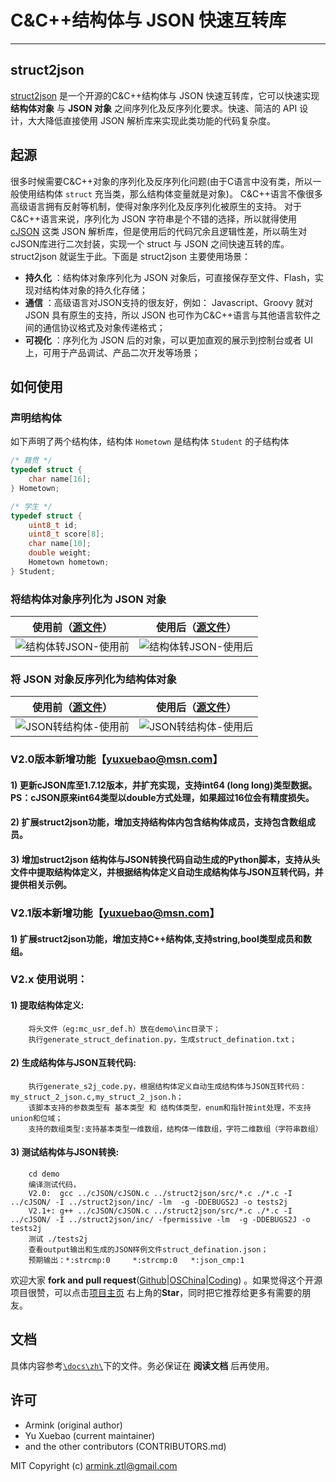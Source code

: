 # C&C++结构体与 JSON 快速互转库

---

## struct2json

[struct2json](https://github.com/armink/struct2json) 是一个开源的C&C++结构体与 JSON 快速互转库，它可以快速实现 **结构体对象** 与 **JSON 对象** 之间序列化及反序列化要求。快速、简洁的 API 设计，大大降低直接使用 JSON 解析库来实现此类功能的代码复杂度。

## 起源

很多时候需要C&C++对象的序列化及反序列化问题(由于C语言中没有类，所以一般使用结构体 `struct` 充当类，那么结构体变量就是对象)。
C&C++语言不像很多高级语言拥有反射等机制，使得对象序列化及反序列化被原生的支持。
对于C&C++语言来说，序列化为 JSON 字符串是个不错的选择，所以就得使用 [cJSON](https://github.com/kbranigan/cJSON) 这类 JSON 解析库，但是使用后的代码冗余且逻辑性差，所以萌生对cJSON库进行二次封装，实现一个 struct 与 JSON 之间快速互转的库。 struct2json 就诞生于此。下面是 struct2json 主要使用场景：

- **持久化** ：结构体对象序列化为 JSON 对象后，可直接保存至文件、Flash，实现对结构体对象的持久化存储；
- **通信** ：高级语言对JSON支持的很友好，例如： Javascript、Groovy 就对 JSON 具有原生的支持，所以 JSON 也可作为C&C++语言与其他语言软件之间的通信协议格式及对象传递格式；
- **可视化** ：序列化为 JSON 后的对象，可以更加直观的展示到控制台或者 UI 上，可用于产品调试、产品二次开发等场景；

## 如何使用

### 声明结构体

如下声明了两个结构体，结构体 `Hometown` 是结构体 `Student` 的子结构体

```C
/* 籍贯 */
typedef struct {
    char name[16];
} Hometown;

/* 学生 */
typedef struct {
    uint8_t id;
    uint8_t score[8];
    char name[10];
    double weight;
    Hometown hometown;
} Student;
```

### 将结构体对象序列化为 JSON 对象

|使用前（[源文件](https://github.com/armink/struct2json/blob/master/docs/zh/assets/not_use_struct2json.c)）|使用后（[源文件](https://github.com/armink/struct2json/blob/master/docs/zh/assets/used_struct2json.c)）|
|:-----:|:-----:|
|![结构体转JSON-使用前](https://git.oschina.net/Armink/struct2json/raw/master/docs/zh/images/not_use_struct2json.png)| ![结构体转JSON-使用后](https://git.oschina.net/Armink/struct2json/raw/master/docs/zh/images/used_struct2json.png)|

### 将 JSON 对象反序列化为结构体对象

|使用前（[源文件](https://github.com/armink/struct2json/blob/master/docs/zh/assets/not_use_struct2json_for_json.c)）|使用后（[源文件](https://github.com/armink/struct2json/blob/master/docs/zh/assets/used_struct2json_for_json.c)）|
|:-----:|:-----:|
|![JSON转结构体-使用前](https://git.oschina.net/Armink/struct2json/raw/master/docs/zh/images/not_use_struct2json_for_json.png)| ![JSON转结构体-使用后](https://git.oschina.net/Armink/struct2json/raw/master/docs/zh/images/used_struct2json_for_json.png)|

### V2.0版本新增功能【yuxuebao@msn.com】
#### 1) 更新cJSON库至1.7.12版本，并扩充实现，支持int64 (long long)类型数据。PS：cJSON原来int64类型以double方式处理，如果超过16位会有精度损失。
#### 2) 扩展struct2json功能，增加支持结构体内包含结构体成员，支持包含数组成员。
#### 3) 增加struct2json 结构体与JSON转换代码自动生成的Python脚本，支持从头文件中提取结构体定义，并根据结构体定义自动生成结构体与JSON互转代码，并提供相关示例。

### V2.1版本新增功能【yuxuebao@msn.com】
#### 1) 扩展struct2json功能，增加支持C++结构体,支持string,bool类型成员和数组。


### V2.x 使用说明：
#### 1) 提取结构体定义:
		将头文件（eg:mc_usr_def.h）放在demo\inc目录下；
		执行generate_struct_defination.py，生成struct_defination.txt；
#### 2) 生成结构体与JSON互转代码:
		执行generate_s2j_code.py，根据结构体定义自动生成结构体与JSON互转代码：my_struct_2_json.c,my_struct_2_json.h；
		该脚本支持的参数类型有 基本类型 和 结构体类型，enum和指针按int处理，不支持union和位域；
		支持的数组类型:支持基本类型一维数组，结构体一维数组，字符二维数组（字符串数组）
#### 3) 测试结构体与JSON转换:
		cd demo
		编译测试代码，
        V2.0:  gcc ../cJSON/cJSON.c ../struct2json/src/*.c ./*.c -I ../cJSON/ -I ../struct2json/inc/ -lm  -g -DDEBUGS2J -o tests2j
        V2.1+: g++ ../cJSON/cJSON.c ../struct2json/src/*.c ./*.c -I ../cJSON/ -I ../struct2json/inc/ -fpermissive -lm  -g -DDEBUGS2J -o tests2j
		测试 ./tests2j 
		查看output输出和生成的JSON样例文件struct_defination.json；
		预期输出：*:strcmp:0     *:strcmp:0   *:json_cmp:1

欢迎大家 **fork and pull request**([Github](https://github.com/armink/struct2json)|[OSChina](http://git.oschina.net/armink/struct2json)|[Coding](https://coding.net/u/armink/p/struct2json/git)) 。如果觉得这个开源项目很赞，可以点击[项目主页](https://github.com/armink/struct2json) 右上角的**Star**，同时把它推荐给更多有需要的朋友。

## 文档

具体内容参考[`\docs\zh\`](https://github.com/armink/struct2json/tree/master/docs/zh)下的文件。务必保证在 **阅读文档** 后再使用。

## 许可
- Armink (original author)
- Yu Xuebao (current maintainer)
- and the other contributors (CONTRIBUTORS.md)

MIT Copyright (c) armink.ztl@gmail.com
